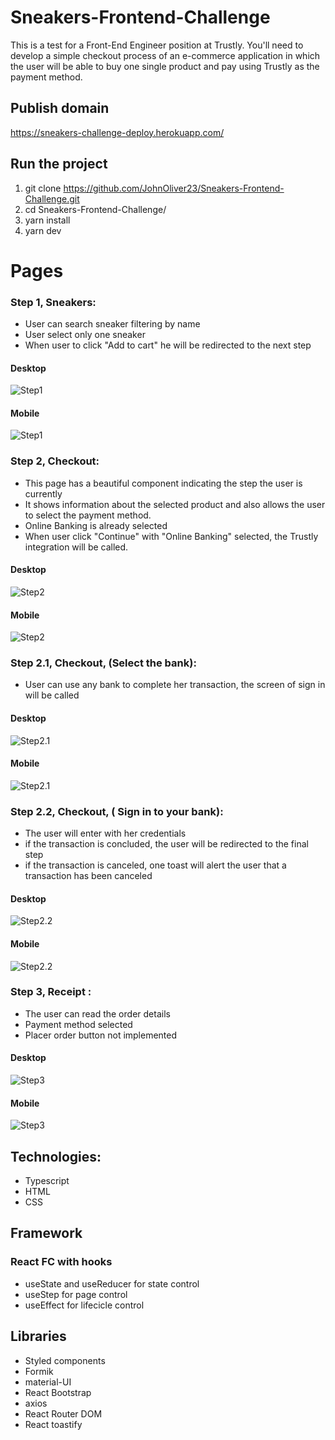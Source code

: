 # Sneakers-Frontend-Challenge

This is a test for a Front-End Engineer position at Trustly. You'll need to develop a simple checkout process of an e-commerce application in which the user will be able to buy one
single product and pay using Trustly as the payment method.

## Publish domain
https://sneakers-challenge-deploy.herokuapp.com/

## Run the project
1. git clone https://github.com/JohnOliver23/Sneakers-Frontend-Challenge.git
2. cd Sneakers-Frontend-Challenge/
3. yarn install
4. yarn dev

# Pages
### Step 1, Sneakers: 

- User can search sneaker filtering by name
- User select only one sneaker
- When user to click "Add to cart" he will be redirected to the next step

#### Desktop
![Step1](https://github.com/JohnOliver23/Sneakers-Frontend-Challenge/blob/main/images/step1.png?raw=true)

#### Mobile
![Step1](https://github.com/JohnOliver23/Sneakers-Frontend-Challenge/blob/main/images/step1mobile.png?raw=true)

### Step 2, Checkout:

- This page has a beautiful component indicating the step the user is currently
- It shows information about the selected product and also allows the user to select the payment method.
- Online Banking is already selected
- When user click "Continue" with "Online Banking" selected, the Trustly integration will be called.

#### Desktop
![Step2](https://github.com/JohnOliver23/Sneakers-Frontend-Challenge/blob/main/images/step2.png?raw=true)

#### Mobile
![Step2](https://github.com/JohnOliver23/Sneakers-Frontend-Challenge/blob/main/images/step2mobile.png?raw=true)

### Step 2.1, Checkout, (Select the bank):

- User can use any bank to complete her transaction, the screen of sign in  will be called

#### Desktop
![Step2.1](https://github.com/JohnOliver23/Sneakers-Frontend-Challenge/blob/main/images/step2.1.png?raw=true)

#### Mobile
![Step2.1](https://github.com/JohnOliver23/Sneakers-Frontend-Challenge/blob/main/images/step2.1mobile.png?raw=true)

### Step 2.2, Checkout, ( Sign in to your bank):

- The user will enter with her credentials
- if the transaction is concluded, the user will be redirected to the final step
- if the transaction is canceled, one toast will alert the user that a transaction has been canceled

#### Desktop
![Step2.2](https://github.com/JohnOliver23/Sneakers-Frontend-Challenge/blob/main/images/step2.2.png?raw=true)

#### Mobile
![Step2.2](https://github.com/JohnOliver23/Sneakers-Frontend-Challenge/blob/main/images/step2.2mobile.png?raw=true)

### Step 3, Receipt : 

- The user can read the order details
- Payment method selected
- Placer order button not implemented

#### Desktop
![Step3](https://github.com/JohnOliver23/Sneakers-Frontend-Challenge/blob/main/images/step3.png?raw=true)

#### Mobile
![Step3](https://github.com/JohnOliver23/Sneakers-Frontend-Challenge/blob/main/images/step3mobile.png?raw=true)

## Technologies:
- Typescript
- HTML
- CSS

## Framework
### React FC with hooks
- useState and useReducer for state control
- useStep for page control
- useEffect for lifecicle control

## Libraries
- Styled components
- Formik
- material-UI
- React Bootstrap
- axios
- React Router DOM
- React toastify


